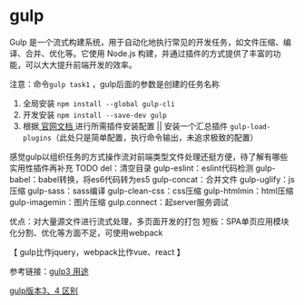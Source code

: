 # gulp
Gulp 是一个流式构建系统，用于自动化地执行常见的开发任务，如文件压缩、编译、合并、优化等。它使用 Node.js 构建，并通过插件的方式提供了丰富的功能，可以大大提升前端开发的效率。

注意：命令`gulp task1` ，gulp后面的参数是创建的任务名称

1. 全局安装 `npm install --global gulp-cli`
2. 开发安装 `npm install --save-dev gulp`
3. 根据<a href="https://www.gulpjs.com.cn/"> 官网文档 </a>进行所需插件安装配置 || 安装一个汇总插件 `gulp-load-plugins`（此处只是简单配置，执行命令输出，未追求极致的配置）

感觉gulp以组织任务的方式操作流对前端类型文件处理还挺方便，待了解有哪些实用性插件再补充 TODO
    del：清空目录
    gulp-eslint：eslint代码检测
    gulp-babel：babel转换，将es6代码转为es5
    gulp-concat：合并文件
    gulp-uglify：js压缩
    gulp-sass：sass编译
    gulp-clean-css：css压缩
    gulp-htmlmin：html压缩
    gulp-imagemin：图片压缩
    gulp.connect：起server服务调试

优点：对大量源文件进行流式处理，多页面开发的打包
短板：SPA单页应用模块化分割、优化等方面不足，可使用webpack

【 gulp比作jquery，webpack比作vue、react 】

参考链接：[gulp3 用途](https://juejin.cn/post/6996664034846048287?searchId%253D202308300959053A44B3A1B5B00929C90F)

[gulp版本3、4 区别](https://juejin.cn/post/6844903857479221255?searchId%253D2023083015555950BAB1F92FA072590A48)
